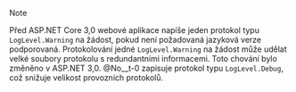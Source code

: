 > [!NOTE]
> Před ASP.NET Core 3,0 webové aplikace napíše jeden protokol typu `LogLevel.Warning` na žádost, pokud není požadovaná jazyková verze podporovaná. Protokolování jedné `LogLevel.Warning` na žádost může udělat velké soubory protokolu s redundantními informacemi. Toto chování bylo změněno v ASP.NET 3,0. @No__t-0 zapisuje protokol typu `LogLevel.Debug`, což snižuje velikost provozních protokolů.